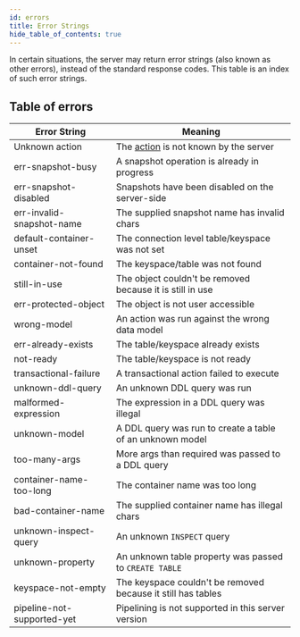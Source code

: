 ```yaml
---
id: errors
title: Error Strings
hide_table_of_contents: true
---
```


In certain situations, the server may return error strings (also known as other errors), instead of the standard response codes. This table is an index of such error strings.

## Table of errors

| Error String               | Meaning                                                      |
| -------------------------- | ------------------------------------------------------------ |
| Unknown action             | The [action](../actions-overview) is not known by the server |
| err-snapshot-busy          | A snapshot operation is already in progress                  |
| err-snapshot-disabled      | Snapshots have been disabled on the server-side              |
| err-invalid-snapshot-name  | The supplied snapshot name has invalid chars                 |
| default-container-unset    | The connection level table/keyspace was not set              |
| container-not-found        | The keyspace/table was not found                             |
| still-in-use               | The object couldn't be removed because it is still in use    |
| err-protected-object       | The object is not user accessible                            |
| wrong-model                | An action was run against the wrong data model               |
| err-already-exists         | The table/keyspace already exists                            |
| not-ready                  | The table/keyspace is not ready                              |
| transactional-failure      | A transactional action failed to execute                     |
| unknown-ddl-query          | An unknown DDL query was run                                 |
| malformed-expression       | The expression in a DDL query was illegal                    |
| unknown-model              | A DDL query was run to create a table of an unknown model    |
| too-many-args              | More args than required was passed to a DDL query            |
| container-name-too-long    | The container name was too long                              |
| bad-container-name         | The supplied container name has illegal chars                |
| unknown-inspect-query      | An unknown `INSPECT` query                                   |
| unknown-property           | An unknown table property was passed to `CREATE TABLE`       |
| keyspace-not-empty         | The keyspace couldn't be removed because it still has tables |
| pipeline-not-supported-yet | Pipelining is not supported in this server version           |
